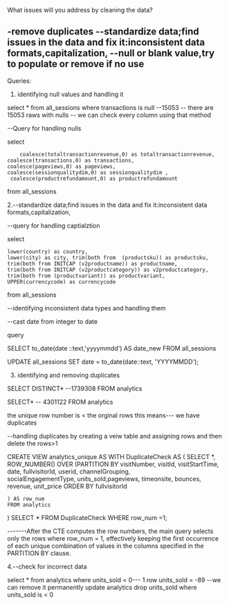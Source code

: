 What issues will you address by cleaning the data?



-remove duplicates
--standardize data;find issues in the data and fix it:inconsistent data formats,capitalization,
--null or blank value,try to populate or remove if no use
--





Queries:
1. identifying null values and handling it

select * 
from all_sessions
where transactions is null --15053
-- there are 15053 raws with nulls 
-- we can check every column using that method

--Query for handling nulls

select
  
        coalesce(totaltransactionrevenue,0) as totaltransactionrevenue,
	coalesce(transactions,0) as transactions,
	coalesce(pageviews,0) as pageviews,
	coalesce(sessionqualitydim,0) as sessionqualitydim ,
	 coalesce(productrefundamount,0) as productrefundamount
from all_sessions

2.--standardize data;find issues in the data and fix it:inconsistent data formats,capitalization,


--query for handling captialztion


select 
 
	lower(country) as country, 
	lower(city) as city, trim(both from  (productsku)) as productsku,
	trim(both from INITCAP (v2productname)) as productname,
	trim(both from INITCAP (v2productcategory)) as v2productcategory,
	trim(both from (productvariant)) as productvariant,
	UPPER(currencycode) as currencycode
from all_sessions 


--identifying inconsistent data types and handling them

--cast date from integer to date

query
 
 SELECT 
       to_date(date ::text,'yyyymmdd') AS date_new
FROM  all_sessions

UPDATE all_sessions
SET date = to_date(date::text, 'YYYYMMDD');


3. identifying and removing duplicates

SELECT DISTINCT* --1739308
FROM  analytics

SELECT*           -- 4301122
FROM analytics

the unique row number is < the orginal rows  this means--- we have duplicates


--handling duplicates by creating a veiw table and assigning rows and then delete the rows>1

CREATE VIEW analytics_unique AS
   WITH DuplicateCheck AS (
        SELECT *,
                 ROW_NUMBER() OVER (PARTITION BY visitNumber,
		                                 visitId,
				                 visitStartTime,
		                                 date,
				                 fullvisitorId,
		                                 userid,
				                 channelGrouping,	
		                                 socialEngagementType,
				                 units_sold,pageviews,
		                                 timeonsite,
				                 bounces,
		                                 revenue,
				                 unit_price 
		     ORDER BY fullvisitorId
		
	) AS row_num
    FROM analytics
)
SELECT *
FROM DuplicateCheck
WHERE row_num =1;  

-------After the CTE computes the row numbers, the main query selects only the rows where row_num = 1, effectively keeping the first occurrence of each 
                         unique combination of values in the columns specified in the PARTITION BY clause.

4.--check for incorrect data	  


select *
from analytics
where units_sold < 0--- 1 row units_sold = -89
--we can remove it permanently
update analytics
drop units_sold
where units_sold is < 0 









